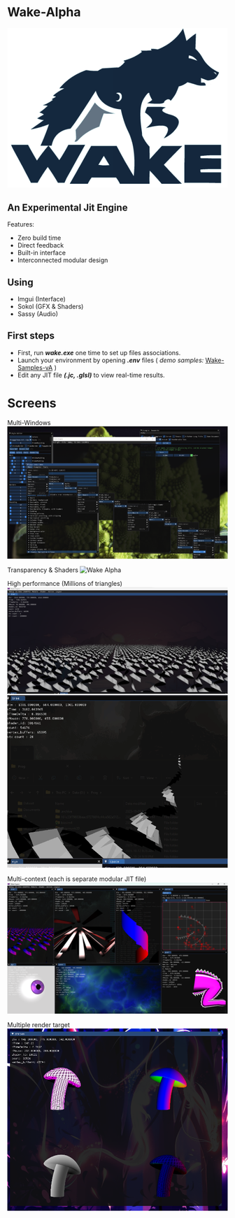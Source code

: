 # Wake-Alpha
![Wake Alpha](img/Wake-Alpha.png)

## An Experimental Jit Engine
Features:
- Zero build time
- Direct feedback
- Built-in interface
- Interconnected modular design

## Using
- Imgui (Interface)
- Sokol (GFX & Shaders)
- Sassy (Audio)

## First steps
- First, run **_wake.exe_** one time to set up files associations.
- Launch your environment by opening **_.env_** files ( _demo samples:_ [Wake-Samples-vA](https://github.com/Wake-Tools/Wake-Samples-vA) )
- Edit any JIT file **_(.jc, .glsl)_** to view real-time results.
  
# Screens

Multi-Windows
![Wake Alpha](img/screens/imgui.png)

Transparency & Shaders
![Wake Alpha](img/screens/Transparency.gif)

High performance (Millions of triangles)
![Wake Alpha](img/screens/tree.png)
![Wake Alpha](img/screens/Animate3D_2.gif)

Multi-context (each is separate modular JIT file)
![Wake Alpha](img/screens/modules.png)

Multiple render target
![Wake Alpha](img/screens/MTR.png)
